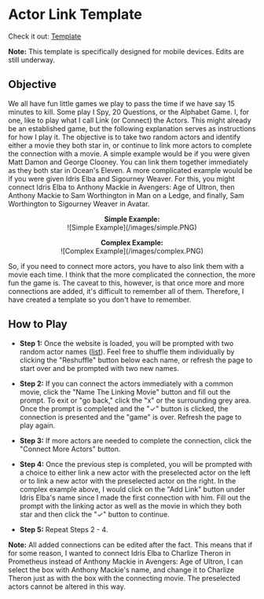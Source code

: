 # Actor Link Template

Check it out: [Template](https://grem1ly.github.io/actor_link_template/)

**Note:** This template is specifically designed for mobile devices. Edits are still underway.

## Objective

  We all have fun little games we play to pass the time if we have say 15 minutes to kill. Some play I Spy, 20 Questions, or the Alphabet Game. I, for one, like to play what I call Link (or Connect) the Actors. This might already be an established game, but the following explanation serves as instructions for how I play it. The objective is to take two random actors and identify either a movie they both star in, or continue to link more actors to complete the connection with a movie. A simple example would be if you were given Matt Damon and George Clooney. You can link them together immediately as they both star in Ocean's Eleven. A more complicated example would be if you were given Idris Elba and Sigourney Weaver. For this, you might connect Idris Elba to Anthony Mackie in Avengers: Age of Ultron, then Anthony Mackie to Sam Worthington in Man on a Ledge, and finally, Sam Worthington to Sigourney Weaver in Avatar.

  <p align="center">
  <b>Simple Example:</b></br>
  ![Simple Example](/images/simple.PNG)</br>
  </p>

  <p align="center">
  <b>Complex Example:</b></br>
  ![Complex Example](/images/complex.PNG)
  </p>

  So, if you need to connect more actors, you have to also link them with a movie each time. I think that the more complicated the connection, the more fun the game is. The caveat to this, however, is that once more and more connections are added, it's difficult to remember all of them. Therefore, I have created a template so you don't have to remember.  

## How to Play

  * **Step 1:** Once the website is loaded, you will be prompted with two random actor names ([list](docs/actor_names.csv)). Feel free to shuffle them individually by clicking the "Reshuffle" button below each name, or refresh the page to start over and be prompted with two new names.

  * **Step 2:** If you can connect the actors immediately with a common movie, click the "Name The Linking Movie" button and fill out the prompt. To exit or "go back," click the "x" or the surrounding grey area. Once the prompt is completed and the "<span>&#10003;</span>" button is clicked, the connection is presented and the "game" is over. Refresh the page to play again.

  * **Step 3:** If more actors are needed to complete the connection, click the "Connect More Actors" button.

  * **Step 4:** Once the previous step is completed, you will be prompted with a choice to either link a new actor with the preselected actor on the left or to link a new actor with the preselected actor on the right. In the complex example above, I would click on the "Add Link" button under Idris Elba's name since I made the first connection with him. Fill out the prompt with the linking actor as well as the movie in which they both star and then click the "<span>&#10003;</span>" button to continue.

  * **Step 5:** Repeat Steps 2 - 4.

  **Note:** All added connections can be edited after the fact. This means that if for some reason, I wanted to connect Idris Elba to Charlize Theron in Prometheus instead of Anthony Mackie in Avengers: Age of Ultron, I can select the box with Anthony Mackie's name, and change it to Charlize Theron just as with the box with the connecting movie. The preselected actors cannot be altered in this way.
